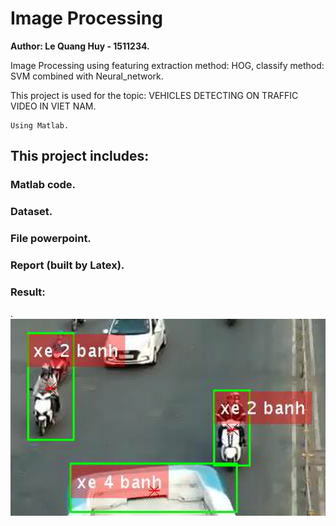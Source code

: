 # Image Processing
**Author: Le Quang Huy - 1511234.**

Image Processing using featuring extraction method: HOG, classify method: SVM combined with Neural_network.

This project is used for the topic: VEHICLES DETECTING ON TRAFFIC VIDEO IN VIET NAM.

```
Using Matlab.
```
## This project includes:
### Matlab code.
### Dataset.
### File powerpoint.
### Report (built by Latex).
### Result:
.
     ![Screenshot](Ketqua.png)
